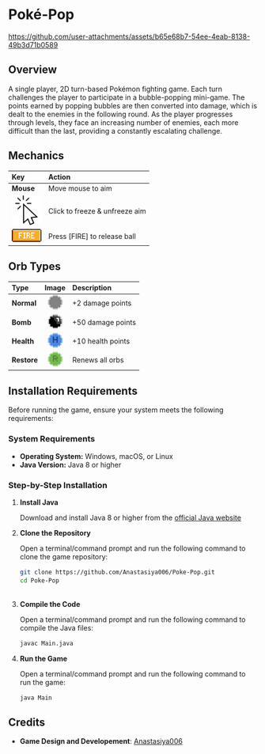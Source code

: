 # Poké-Pop
https://github.com/user-attachments/assets/b65e68b7-54ee-4eab-8138-49b3d71b0589

## Overview
A single player, 2D turn-based Pokémon fighting game. Each turn challenges the player to participate in a bubble-popping mini-game. The points earned by popping bubbles are then converted into damage, which is dealt to the enemies in the following round. As the player progresses through levels, they face an increasing number of enemies, each more difficult than the last, providing a constantly escalating challenge.

## Mechanics
 Key          | Action                            |
|:------------|:----------------------------------|
| **Mouse**   | Move mouse to aim                 |
| <img src="images/mouse-click.png" width="60"/>     | Click to freeze & unfreeze aim    |
| <img src="images/icons/fire-icon.png" width="60"/> | Press [FIRE] to release ball      |



## Orb Types
 Type          | Image                                                | Description        |
|:-------------|:----------------------------------------------------:|:-------------------|
| **Normal**   | <img src="images/orbs/normal-orb.png" width="30"/>   | +2 damage points   |
| **Bomb**     | <img src="images/orbs/bomb-orb.png" width="30"/>     | +50 damage points  |
| **Health**   | <img src="images/orbs/health-orb.png" width="30"/>   | +10 health points  |
| **Restore**  | <img src="images/orbs/restore-orb.png" width="30"/>  | Renews all orbs    |

## Installation Requirements

Before running the game, ensure your system meets the following requirements:

### System Requirements
- **Operating System:** Windows, macOS, or Linux
- **Java Version:** Java 8 or higher

### Step-by-Step Installation

1. **Install Java**
   
   Download and install Java 8 or higher from the [official Java website](https://www.oracle.com/java/technologies/downloads/)
   
2. **Clone the Repository**
   
   Open a terminal/command prompt and run the following command to clone the game repository:  
   ```bash
   git clone https://github.com/Anastasiya006/Poke-Pop.git
   cd Poke-Pop
 
3. **Compile the Code**
   
   Open a terminal/command prompt and run the following command to compile the Java files:
   ```bash
   javac Main.java
   
4. **Run the Game**
   
   Open a terminal/command prompt and run the following command to run the game:
   ```bash
   java Main

## Credits
- **Game Design and Developement**: [Anastasiya006](https://github.com/Anastasiya006)
